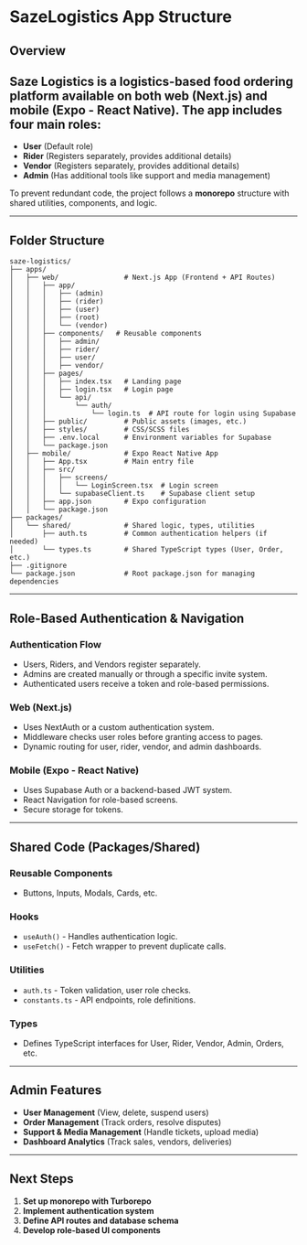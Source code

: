 # SazeLogistics App Structure

## Overview
Saze Logistics is a logistics-based food ordering platform available on both web (Next.js) and mobile (Expo - React Native). The app includes four main roles:
- 
- **User** (Default role)
- **Rider** (Registers separately, provides additional details)
- **Vendor** (Registers separately, provides additional details)
- **Admin** (Has additional tools like support and media management)

To prevent redundant code, the project follows a **monorepo** structure with shared utilities, components, and logic.

---

## Folder Structure
```
saze-logistics/
├── apps/
│   ├── web/                # Next.js App (Frontend + API Routes)
│   │   ├── app/
│   │   │   ├── (admin)
│   │   │   ├── (rider)
│   │   │   ├── (user)
│   │   │   ├── (root)
│   │   │   └── (vendor)
│   │   ├── components/   # Reusable components
│   │   │   ├── admin/
│   │   │   ├── rider/
│   │   │   ├── user/
│   │   │   ├── vendor/
│   │   ├── pages/
│   │   │   ├── index.tsx   # Landing page
│   │   │   ├── login.tsx   # Login page
│   │   │   └── api/
│   │   │       └── auth/
│   │   │           └── login.ts  # API route for login using Supabase
│   │   ├── public/         # Public assets (images, etc.)
│   │   ├── styles/         # CSS/SCSS files
│   │   ├── .env.local      # Environment variables for Supabase
│   │   └── package.json
│   ├── mobile/             # Expo React Native App
│   │   ├── App.tsx         # Main entry file
│   │   ├── src/
│   │   │   ├── screens/
│   │   │   │   └── LoginScreen.tsx  # Login screen
│   │   │   └── supabaseClient.ts    # Supabase client setup
│   │   ├── app.json        # Expo configuration
│   │   └── package.json
├── packages/
│   └── shared/             # Shared logic, types, utilities
│       ├── auth.ts         # Common authentication helpers (if needed)
│       └── types.ts        # Shared TypeScript types (User, Order, etc.)
├── .gitignore
└── package.json            # Root package.json for managing dependencies
```

---

## Role-Based Authentication & Navigation
### Authentication Flow
- Users, Riders, and Vendors register separately.
- Admins are created manually or through a specific invite system.
- Authenticated users receive a token and role-based permissions.

### Web (Next.js)
- Uses NextAuth or a custom authentication system.
- Middleware checks user roles before granting access to pages.
- Dynamic routing for user, rider, vendor, and admin dashboards.

### Mobile (Expo - React Native)
- Uses Supabase Auth or a backend-based JWT system.
- React Navigation for role-based screens.
- Secure storage for tokens.

---

## Shared Code (Packages/Shared)
### Reusable Components
- Buttons, Inputs, Modals, Cards, etc.

### Hooks
- `useAuth()` - Handles authentication logic.
- `useFetch()` - Fetch wrapper to prevent duplicate calls.

### Utilities
- `auth.ts` - Token validation, user role checks.
- `constants.ts` - API endpoints, role definitions.

### Types
- Defines TypeScript interfaces for User, Rider, Vendor, Admin, Orders, etc.

---

## Admin Features
- **User Management** (View, delete, suspend users)
- **Order Management** (Track orders, resolve disputes)
- **Support & Media Management** (Handle tickets, upload media)
- **Dashboard Analytics** (Track sales, vendors, deliveries)

---

## Next Steps
1. **Set up monorepo with Turborepo**
2. **Implement authentication system**
3. **Define API routes and database schema**
4. **Develop role-based UI components**

